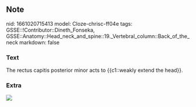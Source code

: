 ## Note
nid: 1661020715413
model: Cloze-chrisc-ff04e
tags: GSSE::!Contributor::Dineth_Fonseka, GSSE::Anatomy::Head_neck_and_spine::19._Vertebral_column::Back_of_the_neck
markdown: false

### Text
<div>
  The rectus capitis posterior minor acts to {{c1::weakly extend
  the head}}.
</div>

### Extra
<img src="paste-4f99c8b59f5b724312c8be99134d9c83c5c67708.jpg">

